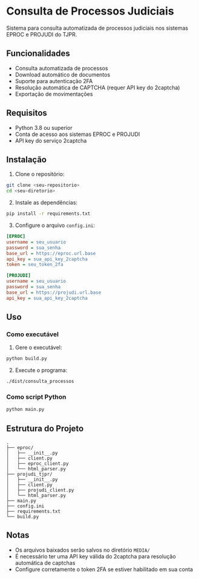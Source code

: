 # Consulta de Processos Judiciais

Sistema para consulta automatizada de processos judiciais nos sistemas EPROC e PROJUDI do TJPR.

## Funcionalidades

- Consulta automatizada de processos
- Download automático de documentos
- Suporte para autenticação 2FA
- Resolução automática de CAPTCHA (requer API key do 2captcha)
- Exportação de movimentações

## Requisitos

- Python 3.8 ou superior
- Conta de acesso aos sistemas EPROC e PROJUDI
- API key do serviço 2captcha

## Instalação

1. Clone o repositório:
```bash
git clone <seu-repositorio>
cd <seu-diretorio>
```

2. Instale as dependências:
```bash
pip install -r requirements.txt
```

3. Configure o arquivo `config.ini`:
```ini
[EPROC]
username = seu_usuario
password = sua_senha
base_url = https://eproc.url.base
api_key = sua_api_key_2captcha
token = seu_token_2fa

[PROJUDI]
username = seu_usuario
password = sua_senha
base_url = https://projudi.url.base
api_key = sua_api_key_2captcha
```

## Uso

### Como executável
1. Gere o executável:
```bash
python build.py
```

2. Execute o programa:
```bash
./dist/consulta_processos
```

### Como script Python
```bash
python main.py
```

## Estrutura do Projeto

```
.
├── eproc/
│   ├── __init__.py
│   ├── client.py
│   ├── eproc_client.py
│   └── html_parser.py
├── projudi_tjpr/
│   ├── __init__.py
│   ├── client.py
│   ├── projudi_client.py
│   └── html_parser.py
├── main.py
├── config.ini
├── requirements.txt
└── build.py
```

## Notas

- Os arquivos baixados serão salvos no diretório `MEDIA/`
- É necessário ter uma API key válida do 2captcha para resolução automática de captchas
- Configure corretamente o token 2FA se estiver habilitado em sua conta
